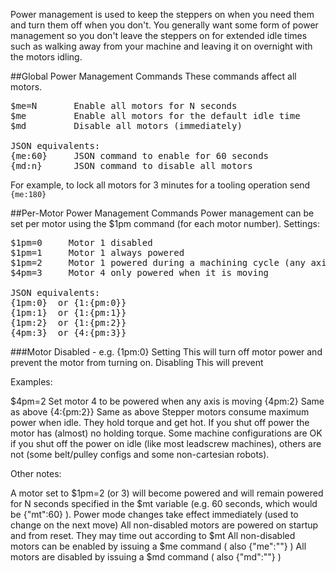 Power management is used to keep the steppers on when you need them and turn them off when you don't. You generally want some form of power management so you don't leave the steppers on for extended idle times such as walking away from your machine and leaving it on overnight with the motors idling. 

##Global Power Management Commands
These commands affect all motors.
<pre>
$me=N       Enable all motors for N seconds
$me         Enable all motors for the default idle time
$md         Disable all motors (immediately)

JSON equivalents:
{me:60}     JSON command to enable for 60 seconds
{md:n}      JSON command to disable all motors 
</pre>

For example, to lock all motors for 3 minutes for a tooling operation send `{me:180}`

##Per-Motor Power Management Commands
Power management can be set per motor using the $1pm command (for each motor number). Settings:
<pre>
$1pm=0     Motor 1 disabled
$1pm=1     Motor 1 always powered
$1pm=2     Motor 1 powered during a machining cycle (any axis is moving)
$4pm=3     Motor 4 only powered when it is moving

JSON equivalents:
{1pm:0}  or {1:{pm:0}}
{1pm:1}  or {1:{pm:1}}
{1pm:2}  or {1:{pm:2}}
{4pm:3}  or {4:{pm:3}}
</pre>

###Motor Disabled - e.g. {1pm:0}
Setting This will turn off motor power and prevent the motor from turning on. Disabling This will prevent 

Examples:

$4pm=2         Set motor 4 to be powered when any axis is moving
{4pm:2}        Same as above
{4:{pm:2}}     Same as above
Stepper motors consume maximum power when idle. They hold torque and get hot. If you shut off power the motor has (almost) no holding torque. Some machine configurations are OK if you shut off the power on idle (like most leadscrew machines), others are not (some belt/pulley configs and some non-cartesian robots).

Other notes:

A motor set to $1pm=2 (or 3) will become powered and will remain powered for N seconds specified in the $mt variable (e.g. 60 seconds, which would be {"mt":60} ).
Power mode changes take effect immediately (used to change on the next move)
All non-disabled motors are powered on startup and from reset. They may time out according to $mt
All non-disabled motors can be enabled by issuing a $me command ( also {"me":""} )
All motors are disabled by issuing a $md command ( also {"md":""} )